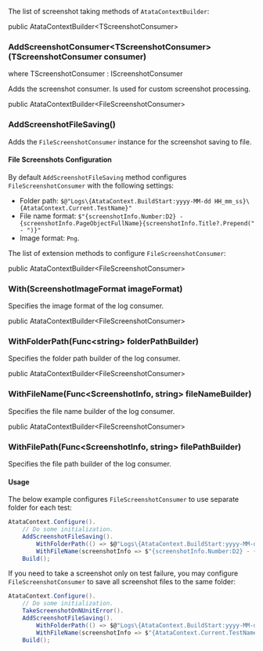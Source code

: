 The list of screenshot taking methods of `AtataContextBuilder`:

<div class="member">
    <span class="head"><span class="keyword">public</span> <span class="type">AtataContextBuilder</span><wbr>&lt;<span class="type">TScreenshotConsumer</span>&gt;</span>
    <h3><span class="body">AddScreenshotConsumer<wbr>&lt;<span class="type">TScreenshotConsumer</span>&gt;</span><span class="tail">(<span class="type">TScreenshotConsumer</span> consumer)</span></h3>
    <span class="where"><span class="keyword">where</span> <span class="type">TScreenshotConsumer</span> : <span class="type">IScreenshotConsumer</span></span>
</div>

Adds the screenshot consumer. Is used for custom screenshot processing.

<div class="member">
    <span class="head"><span class="keyword">public</span> <span class="type">AtataContextBuilder</span><wbr>&lt;<span class="type">FileScreenshotConsumer</span>&gt;</span>
    <h3><span class="body">AddScreenshotFileSaving()</span></h3>
</div>

Adds the `FileScreenshotConsumer` instance for the screenshot saving to file.

#### File Screenshots Configuration

By default `AddScreenshotFileSaving` method configures `FileScreenshotConsumer` with the following settings:

* Folder path: `$@"Logs\{AtataContext.BuildStart:yyyy-MM-dd HH_mm_ss}\{AtataContext.Current.TestName}"`
* File name format: `$"{screenshotInfo.Number:D2} - {screenshotInfo.PageObjectFullName}{screenshotInfo.Title?.Prepend(" - ")}"`
* Image format: `Png`.

The list of extension methods to configure `FileScreenshotConsumer`:

<div class="member">
    <span class="head"><span class="keyword">public</span> <span class="type">AtataContextBuilder</span><wbr>&lt;<span class="type">FileScreenshotConsumer</span>&gt;</span>
    <h3><span class="body">With</span><span class="tail">(<span class="type">ScreenshotImageFormat</span> imageFormat)</span></h3>
</div>

Specifies the image format of the log consumer.

<div class="member">
    <span class="head"><span class="keyword">public</span> <span class="type">AtataContextBuilder</span><wbr>&lt;<span class="type">FileScreenshotConsumer</span>&gt;</span>
    <h3><span class="body">WithFolderPath</span><span class="tail">(<span class="type">Func</span>&lt;<span class="keyword">string</span>&gt; folderPathBuilder)</span></h3>
</div>

Specifies the folder path builder of the log consumer.

<div class="member">
    <span class="head"><span class="keyword">public</span> <span class="type">AtataContextBuilder</span><wbr>&lt;<span class="type">FileScreenshotConsumer</span>&gt;</span>
    <h3><span class="body">WithFileName</span><span class="tail">(<span class="type">Func</span>&lt;<span class="type">ScreenshotInfo</span>, <span class="keyword">string</span>&gt; fileNameBuilder)</span></h3>
</div>

Specifies the file name builder of the log consumer.

<div class="member">
    <span class="head"><span class="keyword">public</span> <span class="type">AtataContextBuilder</span><wbr>&lt;<span class="type">FileScreenshotConsumer</span>&gt;</span>
    <h3><span class="body">WithFilePath</span><span class="tail">(<span class="type">Func</span>&lt;<span class="type">ScreenshotInfo</span>, <span class="keyword">string</span>&gt; filePathBuilder)</span></h3>
</div>

Specifies the file path builder of the log consumer.

#### Usage

The below example configures `FileScreenshotConsumer` to use separate folder for each test:

``` cs
AtataContext.Configure().
    // Do some initialization.
    AddScreenshotFileSaving().
        WithFolderPath(() => $@"Logs\{AtataContext.BuildStart:yyyy-MM-dd HH_mm_ss}\{AtataContext.Current.TestName}").
        WithFileName(screenshotInfo => $"{screenshotInfo.Number:D2} - {screenshotInfo.PageObjectFullName}{screenshotInfo.Title?.Prepend(" - ")}").
    Build();
```

If you need to take a screenshot only on test failure, you may configure `FileScreenshotConsumer` to save all screenshot files to the same folder:

``` cs
AtataContext.Configure().
    // Do some initialization.
    TakeScreenshotOnNUnitError().
    AddScreenshotFileSaving().
        WithFolderPath(() => $@"Logs\{AtataContext.BuildStart:yyyy-MM-dd HH_mm_ss}").
        WithFileName(screenshotInfo => $"{AtataContext.Current.TestName} - {screenshotInfo.PageObjectFullName}").
    Build();
```